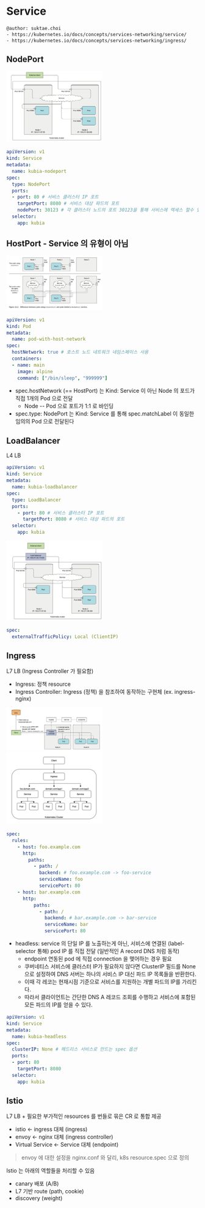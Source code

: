 # Service

```
@author: suktae.choi
- https://kubernetes.io/docs/concepts/services-networking/service/
- https://kubernetes.io/docs/concepts/services-networking/ingress/
```

## NodePort
<img src='1.png' width='50%'/>

```yaml
apiVersion: v1
kind: Service
metadata:
  name: kubia-nodeport
spec: 
  type: NodePort
  ports:
  - port: 80 # 서비스 클러스터 IP 포트
    targetPort: 8080 # 서비스 대상 파드의 포트
    nodePort: 30123 # 각 클러스터 노드의 포트 30123을 통해 서비스에 엑세스 할수 있음.
  selector:
    app: kubia
```

## HostPort - Service 의 유형이 아님
<img src='5.png' width='50%'/>

```yaml
apiVersion: v1
kind: Pod
metadata:
  name: pod-with-host-network
spec:
  hostNetwork: true # 호스트 노드 네트워크 네임스페이스 사용
  containers:
  - name: main
    image: alpine
    command: ["/bin/sleep", "999999"]
```

- spec.hostNetwork (== HostPort) 는 Kind: Service 이 아닌 Node 의 포드가 직접 1개의 Pod 으로 전달
  - Node -- Pod 으로 포트가 1:1 로 바인딩 
- spec.type: NodePort 는 Kind: Service 를 통해 spec.matchLabel 이 동일한 임의의 Pod 으로 전달된다

## LoadBalancer
L4 LB

```yaml
apiVersion: v1
kind: Service
metadata:
  name: kubia-loadbalancer
spec:
  type: LoadBalancer
  ports:
    - port: 80 # 서비스 클러스터 IP 포트
      targetPort: 8080 # 서비스 대상 파드의 포트
  selector:
    app: kubia
```

<img src='2.png' width='50%'/>

```yaml
spec:
  externalTrafficPolicy: Local (ClientIP)
```

## Ingress
L7 LB (Ingress Controller 가 필요함)

- Ingress: 정책 resource
- Ingress Controller: Ingress (정책) 을 참조하여 동작하는 구현체 (ex. ingress-nginx)

<img src='3.png' width='50%'/>
<img src='4.png' width='50%'/>

```yaml
spec:
  rules:
    - host: foo.example.com
      http:
        paths:
          - path: /
            backend: # foo.example.com -> foo-service
            serviceName: foo
            servicePort: 80
    - host: bar.example.com
      http:
          paths:
            - path: /
              backend: # bar.example.com -> bar-service
              serviceName: bar
              servicePort: 80
```

- headless: service 의 단일 IP 를 노출하는게 아닌, 서비스에 연결된 (label-selector 통해) pod IP 를 직접 전달 (일반적인 A record DNS 처럼 동작)
  - endpoint 연동된 pod 에 직접 connection 을 맺어하는 경우 필요
  - 쿠버네티스 서비스에 클러스터 IP가 필요하지 않다면 ClusterIP 필드를 None으로 설정하여 DNS 서버는 하나의 서비스 IP 대신 파드 IP 목록들을 반환한다.
  - 이때 각 레코는 현재시점 기준으로 서비스를 지원하는 개별 파드의 IP를 가리킨다.
  - 따라서 클라이언트는 간단한 DNS A 레코드 조회를 수행하고 서비스에 포함된 모든 파드의 IP를 얻을 수 있다.

```yaml
apiVersion: v1
kind: Service
metadata:
  name: kubia-headless
spec:
  clusterIP: None # 헤드리스 서비스로 만드는 spec 옵션
  ports:
  - port: 80
    targetPort: 8080
  selector:
    app: kubia
```

## Istio
L7 LB + 필요한 부가적인 resources 를 번들로 묶은 CR 로 통합 제공

- istio <- ingress 대체 (ingress)
- envoy <- nginx 대체 (ingress controller)
- Virtual Service <- Service 대체 (endpoint)

> envoy 에 대한 설정을 nginx.conf 와 달리, k8s resource.spec 으로 정의

Istio 는 아래의 역할들을 처리할 수 있음

- canary 배포 (A/B)
- L7 기반 route (path, cookie)
- discovery (weight)
